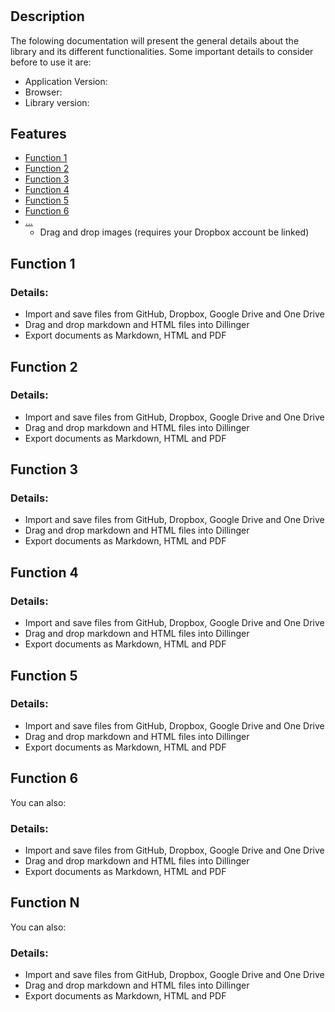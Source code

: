 # <Library Name>

## Description
The folowing documentation will present the general details about the library and its different functionalities.
Some important details to consider before to use it are:

  - Application Version:
  - Browser:
  - Library version:

## Features

- [Function 1](#function-1)
- [Function 2](#function-2)
- [Function 3](#function-3)
- [Function 4](#function-4)
- [Function 5](#function-5)
- [Function 6](#function-6)
- [...](#function-n)
  - Drag and drop images (requires your Dropbox account be linked)

## Function 1
### Details:
  - Import and save files from GitHub, Dropbox, Google Drive and One Drive
  - Drag and drop markdown and HTML files into Dillinger
  - Export documents as Markdown, HTML and PDF
  
## Function 2
### Details:
  - Import and save files from GitHub, Dropbox, Google Drive and One Drive
  - Drag and drop markdown and HTML files into Dillinger
  - Export documents as Markdown, HTML and PDF
  
## Function 3
### Details:
  - Import and save files from GitHub, Dropbox, Google Drive and One Drive
  - Drag and drop markdown and HTML files into Dillinger
  - Export documents as Markdown, HTML and PDF
  
## Function 4
### Details:
  - Import and save files from GitHub, Dropbox, Google Drive and One Drive
  - Drag and drop markdown and HTML files into Dillinger
  - Export documents as Markdown, HTML and PDF
  
## Function 5
### Details:
  - Import and save files from GitHub, Dropbox, Google Drive and One Drive
  - Drag and drop markdown and HTML files into Dillinger
  - Export documents as Markdown, HTML and PDF
  
## Function 6
You can also:
### Details:
  - Import and save files from GitHub, Dropbox, Google Drive and One Drive
  - Drag and drop markdown and HTML files into Dillinger
  - Export documents as Markdown, HTML and PDF
  
## Function N
You can also:
### Details:
  - Import and save files from GitHub, Dropbox, Google Drive and One Drive
  - Drag and drop markdown and HTML files into Dillinger
  - Export documents as Markdown, HTML and PDF
